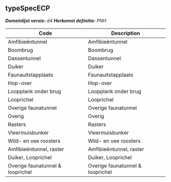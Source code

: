 ## typeSpecECP

*__Domeinlijst versie:__ d4*
*__Herkomst definitie:__ PNH*

|__Code__ |__Description__	|
|	---	|	---	|
| Amfibieëntunnel | Amfibieëntunnel | 
| Boombrug | Boombrug |
| Dassentunnel | Dassentunnel|
| Duiker | Duiker|
| Faunauitstapplaats | Faunauitstapplaats|
| Hop-over | Hop-over|
| Loopplank onder brug | Loopplank onder brug|
| Looprichel | Looprichel|
| Overige faunatunnel | Overige faunatunnel|
| Overig | Overig|
| Rasters | Rasters|
| Vleermuisbunker | Vleermuisbunker|
| Wild- en vee roosters | Wild- en vee roosters|
| Amfibieëntunnel, raster | Amfibieëntunnel, raster |
| Duiker, Looprichel | Duiker, Looprichel |
| Overige faunatunnel & looprichel | Overige faunatunnel & looprichel |

